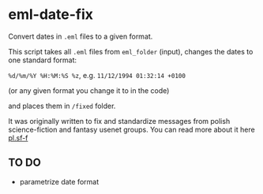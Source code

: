 # eml-date-fix
Convert dates in `.eml` files to a given format.

This script takes all `.eml` files from `eml_folder` (input), changes the dates to one standard format: 

`%d/%m/%Y %H:%M:%S %z`, e.g. `11/12/1994 01:32:14 +0100`

(or any given format you change it to in the code) 

and places them in `/fixed` folder. 

It was originally written to fix and standardize messages from polish science-fiction and fantasy usenet groups. You can read more about it here [pl.sf-f](https://github.com/michuhu/pl.sf-f/blob/main/README.md)

## TO DO
* parametrize date format
